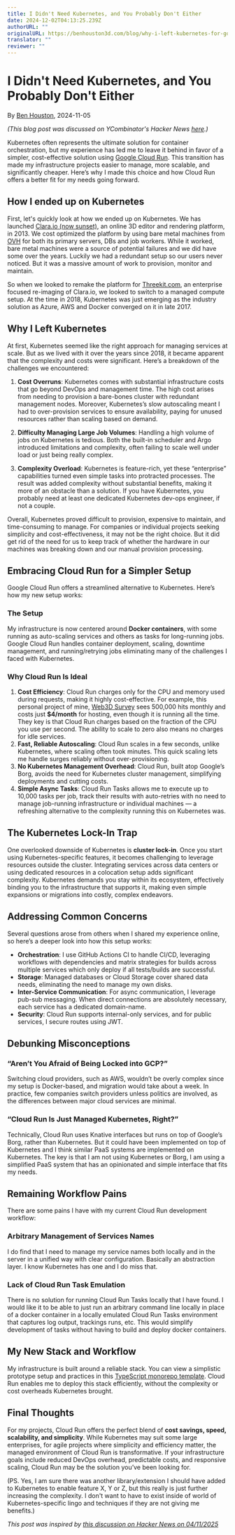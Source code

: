 ```yaml
---
title: I Didn't Need Kubernetes, and You Probably Don't Either
date: 2024-12-02T04:13:25.239Z
authorURL: ""
originalURL: https://benhouston3d.com/blog/why-i-left-kubernetes-for-google-cloud-run
translator: ""
reviewer: ""
---
```


# I Didn't Need Kubernetes, and You Probably Don't Either

<!-- more -->

By [Ben Houston][1], 2024-11-05

_(This blog post was discussed on YCombinator's Hacker News [here][2].)_

Kubernetes often represents the ultimate solution for container orchestration, but my experience has led me to leave it behind in favor of a simpler, cost-effective solution using [Google Cloud Run][3]. This transition has made my infrastructure projects easier to manage, more scalable, and significantly cheaper. Here’s why I made this choice and how Cloud Run offers a better fit for my needs going forward.

## How I ended up on Kubernetes

First, let's quickly look at how we ended up on Kubernetes. We has launched [Clara.io (now sunset)][4], an online 3D editor and rendering platform, in 2013. We cost optimized the platform by using bare metal machines from [OVH][5] for both its primary servers, DBs and job workers. While it worked, bare metal machines were a source of potential failures and we did have some over the years. Luckily we had a redundant setup so our users never noticed. But it was a massive amount of work to provision, monitor and maintain.

So when we looked to remake the platform for [Threekit.com][6], an enterprise focused re-imaging of Clara.io, we looked to switch to a managed compute setup. At the time in 2018, Kubernetes was just emerging as the industry solution as Azure, AWS and Docker converged on it in late 2017.

## Why I Left Kubernetes

At first, Kubernetes seemed like the right approach for managing services at scale. But as we lived with it over the years since 2018, it became apparent that the complexity and costs were significant. Here’s a breakdown of the challenges we encountered:

1.  **Cost Overruns**: Kubernetes comes with substantial infrastructure costs that go beyond DevOps and management time. The high cost arises from needing to provision a bare-bones cluster with redundant management nodes. Moreover, Kubernetes’s slow autoscaling meant I had to over-provision services to ensure availability, paying for unused resources rather than scaling based on demand.
    
2.  **Difficulty Managing Large Job Volumes**: Handling a high volume of jobs on Kubernetes is tedious. Both the built-in scheduler and Argo introduced limitations and complexity, often failing to scale well under load or just being really complex.
    
3.  **Complexity Overload**: Kubernetes is feature-rich, yet these “enterprise” capabilities turned even simple tasks into protracted processes. The result was added complexity without substantial benefits, making it more of an obstacle than a solution. If you have Kubernetes, you probably need at least one dedicated Kubernetes dev-ops engineer, if not a couple.
    

Overall, Kubernetes proved difficult to provision, expensive to maintain, and time-consuming to manage. For companies or individual projects seeking simplicity and cost-effectiveness, it may not be the right choice. But it did get rid of the need for us to keep track of whether the hardware in our machines was breaking down and our manual provision processing.

## Embracing Cloud Run for a Simpler Setup

Google Cloud Run offers a streamlined alternative to Kubernetes. Here’s how my new setup works:

### The Setup

My infrastructure is now centered around **Docker containers**, with some running as auto-scaling services and others as tasks for long-running jobs. Google Cloud Run handles container deployment, scaling, downtime management, and running/retrying jobs eliminating many of the challenges I faced with Kubernetes.

### Why Cloud Run Is Ideal

1.  **Cost Efficiency**: Cloud Run charges only for the CPU and memory used during requests, making it highly cost-effective. For example, this personal project of mine, [Web3D Survey][7] sees 500,000 hits monthly and costs just **$4/month** for hosting, even though it is running all the time. They key is that Cloud Run charges based on the fraction of the CPU you use per second. The ability to scale to zero also means no charges for idle services.
2.  **Fast, Reliable Autoscaling**: Cloud Run scales in a few seconds, unlike Kubernetes, where scaling often took minutes. This quick scaling lets me handle surges reliably without over-provisioning.
3.  **No Kubernetes Management Overhead**: Cloud Run, built atop Google’s Borg, avoids the need for Kubernetes cluster management, simplifying deployments and cutting costs.
4.  **Simple Async Tasks**: Cloud Run Tasks allows me to execute up to 10,000 tasks per job, track their results with auto-retries with no need to manage job-running infrastructure or individual machines — a refreshing alternative to the complexity running this on Kubernetes was.

## The Kubernetes Lock-In Trap

One overlooked downside of Kubernetes is **cluster lock-in**. Once you start using Kubernetes-specific features, it becomes challenging to leverage resources outside the cluster. Integrating services across data centers or using dedicated resources in a colocation setup adds significant complexity. Kubernetes demands you stay within its ecosystem, effectively binding you to the infrastructure that supports it, making even simple expansions or migrations into costly, complex endeavors.

## Addressing Common Concerns

Several questions arose from others when I shared my experience online, so here’s a deeper look into how this setup works:

-   **Orchestration**: I use GitHub Actions CI to handle CI/CD, leveraging workflows with dependencies and matrix strategies for builds across multiple services which only deploy if all tests/builds are successful.
-   **Storage**: Managed databases or Cloud Storage cover shared data needs, eliminating the need to manage my own disks.
-   **Inter-Service Communication**: For async communication, I leverage pub-sub messaging. When direct connections are absolutely necessary, each service has a dedicated domain-name.
-   **Security**: Cloud Run supports internal-only services, and for public services, I secure routes using JWT.

## Debunking Misconceptions

### “Aren’t You Afraid of Being Locked into GCP?”

Switching cloud providers, such as AWS, wouldn’t be overly complex since my setup is Docker-based, and migration would take about a week. In practice, few companies switch providers unless politics are involved, as the differences between major cloud services are minimal.

### “Cloud Run Is Just Managed Kubernetes, Right?”

Technically, Cloud Run uses Knative interfaces but runs on top of Google’s Borg, rather than Kubernetes. But it could have been implemented on top of Kubernetes and I think similar PaaS systems are implemented on Kubernetes. The key is that I am not using Kubernetes or Borg, I am using a simplified PaaS system that has an opinionated and simple interface that fits my needs.

## Remaining Workflow Pains

There are some pains I have with my current Cloud Run development workflow:

### Arbitrary Management of Services Names

I do find that I need to manage my service names both locally and in the server in a unified way with clear configuration. Basically an abstraction layer. I know Kubernetes has one and I do miss that.

### Lack of Cloud Run Task Emulation

There is no solution for running Cloud Run Tasks locally that I have found. I would like it to be able to just run an arbitrary command line locally in place of a docker container in a locally emulated Cloud Run Tasks environment that captures log output, trackings runs, etc. This would simplify development of tasks without having to build and deploy docker containers.

## My New Stack and Workflow

My infrastructure is built around a reliable stack. You can view a simplistic prototype setup and practices in this [TypeScript monorepo template][8]. Cloud Run enables me to deploy this stack efficiently, without the complexity or cost overheads Kubernetes brought.

## Final Thoughts

For my projects, Cloud Run offers the perfect blend of **cost savings, speed, scalability, and simplicity**. While Kubernetes may suit some large enterprises, for agile projects where simplicity and efficiency matter, the managed environment of Cloud Run is transformative. If your infrastructure goals include reduced DevOps overhead, predictable costs, and responsive scaling, Cloud Run may be the solution you’ve been looking for.

(PS. Yes, I am sure there was another library/extension I should have added to Kubernetes to enable feature X, Y or Z, but this really is just further increasing the complexity. I don't want to have to exist inside of world of Kubernetes-specific lingo and techniques if they are not giving me benefits.)

_This post was inspired by [this discussion on Hacker News on 04/11/2025][9]_

[1]: /about
[2]: https://news.ycombinator.com/item?id=42252336
[3]: https://cloud.google.com/run
[4]: https://clara.io
[5]: https://www.ovhcloud.com/
[6]: https://threekit.com
[7]: https://web3dsurvey.com
[8]: https://github.com/bhouston/template-typescript-monorepo
[9]: https://news.ycombinator.com/item?id=42041917